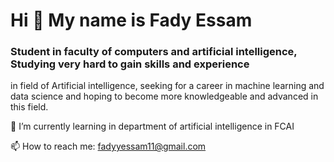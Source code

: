 # Hi 👋 My name is Fady Essam 
### Student in faculty of computers and artificial intelligence, Studying very hard to gain skills and experience
in field of Artificial intelligence, seeking for a career in machine learning and data science and hoping to become more knowledgeable and advanced
in this field.


🌱 I’m currently learning in department of artificial intelligence in FCAI

📫 How to reach me: fadyyessam11@gmail.com

    








<!--
**fadyyessam11/fadyyessam11** is a ✨ _special_ ✨ repository because its `README.md` (this file) appears on your GitHub profile.



Here are some ideas to get you started:

- 🌱 I’m currently learning ...
- 👯 I’m looking to collaborate on ...
- 🤔 I’m looking for help with ...
- 💬 Ask me about ...
- 📫 How to reach me: fadyyessam11@gmail.com
- 😄 Pronouns: ...
- ⚡ Fun fact: ...
-->
